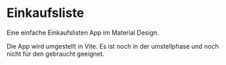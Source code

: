 # Einkaufsliste
Eine einfache Einkaufslisten App im Material Design.

Die App wird umgestellt in Vite. Es ist noch in der umstellphase und noch nicht für den gebraucht geeignet.
